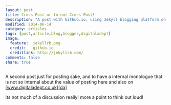 ```yaml
---
layout: post
title: Cross Post or to not Cross Post!
description: "A post with Github.io, using Jekyll blogging platform on Github.io, a discussion whether to post also on digitaladept.blogspot.com"
modified: 2014-06-14
category: articles
tags: [post,article,blog,blogger,digitaladept]
image:
  feature:  jekyllrb.png
  credit:   github.io
  creditlink: http://jekyllrb.com/
comments: false
share: true
---
```


A second post just for posting sake, and to have a internal monologue that is not so internal about the value of posting here and also on [www.digitaladept.co.uk][da]

Its not much of a discussion really! more a point to think out loud!

 [da]: https://www.digitaladept.co.uk
 [jekyll]:    http://jekyllrb.com
 [digital-adept-ghio]: http://www.digitaladept.co.uk/2014/05/moving-digital-homes-git-hub-hosting.html
